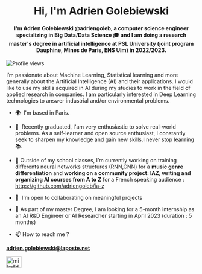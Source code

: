 <h1 align="center">Hi, I'm Adrien Golebiewski</h1>
<h4 align="center">I'm Adrien Golebiewski @adriengoleb, a computer science engineer specializing in Big Data/Data Science 🎓 and I am doing a research master's degree in artificial intelligence at PSL University (joint program Dauphine, Mines de Paris, ENS Ulm) in 2022/2023.</h4>

![Profile views](https://gpvc.arturio.dev/adriengoleb)

I’m passionate about Machine Learning, Statistical learning and more generally about the Artificial Intelligence (AI) and their applications. I would like to use my skills acquired in AI during my studies to work in the field of applied research in companies. I am particularly interested in Deep Learning technologies to answer industrial and/or environmental problems.



*   🌍  I'm based in Paris.

*   🧠  Recently graduated, I'am very enthusiastic to solve real-world problems. As a self-learner and open source enthusiast, I constantly seek to sharpen my knowledge and            gain new skills.I never stop learning 📚. 

*   🔭 Outside of my school classes, I’m currently working on training differents neural networks structures (RNN,CNN) for a **music genre differentiation** and **working            on a community project: IAZ, writing and organizing AI courses from A to Z** for a French speaking audience : https://github.com/adriengoleb/ia-z

*   🤝  I'm open to collaborating on meaningful projects

*   🔎  As part of my master Degree, I am looking for a 5-month internship as an AI R&D Engineer or AI Researcher starting in April 2023 (duration : 5 months)



*   📫 How to reach me ? 

**adrien.golebiewski@laposte.net**

<a href="https://www.linkedin.com/in/adrien-golebiewski-239495158/" target="blank"><img align="center" src="https://raw.githubusercontent.com/rahuldkjain/github-profile-readme-generator/master/src/images/icons/Social/linked-in-alt.svg" alt="mikailduzenli" height="30" width="40" /></a>
